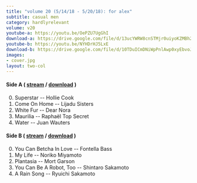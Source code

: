 ```yaml
---
title: "volume 20 (5/14/18 - 5/20/18): for alex"
subtitle: casual men
category: hardlyrelevant
volume: v20
youtube-a: https://youtu.be/OePZU7UgGhI
download-a: https://drive.google.com/file/d/13ucYWRW8cnSTMjr0uiyoKZMBh2OXK_Uz/view?usp=drivesdk
youtube-b: https://youtu.be/NYHDrHJ5LxE
download-b: https://drive.google.com/file/d/10TDuICmDNiWpPnlAwp0xyEbvoJDRZavV/view?usp=drivesdk
images:
- cover.jpg
layout: two-col
---
```

#### Side A ( <a target="_blank" href="{{ page.youtube-a }}">stream</a> / <a target="_blank" href="{{ page.download-a }}">download</a> ) ####
0. Superstar -- Hollie Cook
1. Come On Home -- Lijadu Sisters
2. White Fur -- Dear Nora
3. Maurilia -- Raphaël Top Secret
4. Water -- Juan Wauters

#### Side B ( <a target="_blank" href="{{ page.youtube-b }}">stream</a> / <a target="_blank" href="{{ page.download-b }}">download</a> ) ####
0. You Can Betcha In Love -- Fontella Bass
1. My Life -- Noriko Miyamoto
2. Plantasia -- Mort Garson
3. You Can Be A Robot, Too -- Shintaro Sakamoto
4. A Rain Song -- Ryuichi Sakamoto
